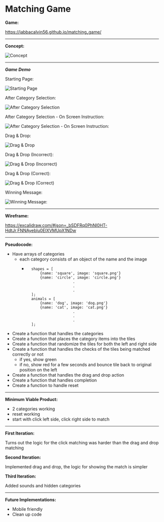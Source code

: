# Matching Game

**Game:**

 https://jabbacalvin56.github.io/matching_game/

---

**Concept:**

![Concept](assets/images/readme/concept.png)

---

***Game Demo***

Starting Page:

![Starting Page](assets/images/readme/01.png)

After Category Selection:

![After Category Selection](assets/images/readme/02.png)

After Category Selection - On Screen Instruction:

![After Category Selection - On Screen Instruction:](assets/images/readme/03.png)

Drag & Drop:

![Drag & Drop](assets/images/readme/04.png)

Drag & Drop (Incorrect):

![Drag & Drop (Incorrect)](assets/images/readme/05.png)

Drag & Drop (Correct):

![Drag & Drop (Correct)](assets/images/readme/06.png)

Winning Message:

![Winning Message:](assets/images/readme/07.png)

---

**Wireframe:** 

https://excalidraw.com/#json=_bSDFRq0PhNl0HT-HdtJr,FNNAyeblu0ElXVMUpX1NDw

---

**Pseudocode:**
- Have arrays of categories
    - each category consists of an object of the name and the image
        - ```e.g.
            shapes = [
                {name: 'square', image: 'square.png'}
                {name: 'circle', image: 'circle.png'}
                               .
                               .
                               .   
            ];
            animals = [
                {name: 'dog', image: 'dog.png'}
                {name: 'cat', image: 'cat.png'}
                               .
                               .
                               .   
            ];
- Create a function that handles the categories
- Create a function that places the category items into the tiles
- Create a function that randomize the tiles for both the left and right side
- Create a function that handles the checks of the tiles being matched correctly or not
    - if yes, show green
    - if no, show red for a few seconds and bounce tile back to original position on the left
- Create a function that handles the drag and drop action
- Create a function that handles completion
- Create a function to handle reset

---

**Minimum Viable Product:**
- 2 categories working
- reset working
- start with click left side, click right side to match

---

**First Iteration:**

Turns out the logic for the click matching was harder than the drag and drop matching

**Second Iteration:**

Implemented drag and drop, the logic for showing the match is simpler

**Third Iteration:**

Added sounds and hidden categories

---

**Future Implementations:**
- Mobile friendly
- Clean up code
